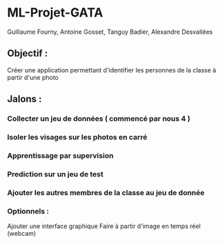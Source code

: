 # ML-Projet-GATA
Guillaume Fourny, Antoine Gosset, Tanguy Badier, Alexandre Desvallées

## Objectif :

Créer une application permettant d'identifier les personnes de la classe à partir d'une photo

## Jalons :

### Collecter un jeu de données ( commencé par nous 4 )

### Isoler les visages sur les photos en carré

### Apprentissage par supervision

### Prediction sur un jeu de test

### Ajouter les autres membres de la classe au jeu de donnée

### Optionnels :
  Ajouter une interface graphique
  Faire à partir d'image en temps réel (webcam)
  

